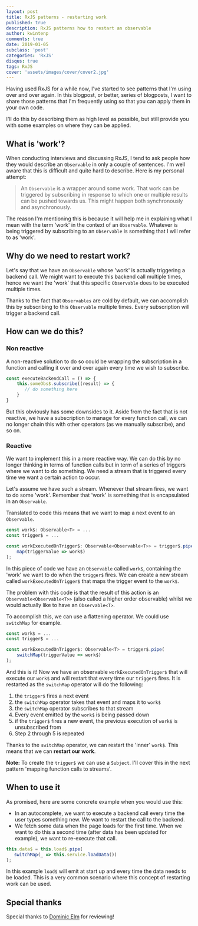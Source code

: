 ```yaml
---
layout: post
title: RxJS patterns - restarting work
published: true
description: RxJS patterns how to restart an observable
author: kwintenp
comments: true
date: 2019-01-05
subclass: 'post'
categories: 'RxJS'
disqus: true
tags: RxJS
cover: 'assets/images/cover/cover2.jpg'
---
```


Having used RxJS for a while now, I've started to see patterns that I'm using over and over again. In this blogpost, or better, series of blogposts, I want to share those patterns that I'm frequently using so that you can apply them in your own code.

I'll do this by describing them as high level as possible, but still provide you with some examples on where they can be applied.

## What is 'work'?

When conducting interviews and discussing RxJS, I tend to ask people how they would describe an `Observable` in only a couple of sentences. I'm well aware that this is difficult and quite hard to describe. Here is my personal attempt:

> An `Observable` is a wrapper around some work. That work can be triggered by subscribing in response to which one or multiple results can be pushed towards us. This might happen both synchronously and asynchronously. 

The reason I'm mentioning this is because it will help me in explaining what I mean with the term 'work' in the context of an `Observable`. Whatever is being triggered by subscribing to an `Observable` is something that I will refer to as 'work'.

## Why do we need to restart work?

Let's say that we have an `Observable` whose 'work' is actually triggering a backend call. We might want to execute this backend call multiple times, hence we want the 'work' that this specific `Observable` does to be executed multiple times.

Thanks to the fact that `Observables` are cold by default, we can accomplish this by subscribing to this `Observable` multiple times. Every subscription will trigger a backend call.

## How can we do this?

### Non reactive

A non-reactive solution to do so could be wrapping the subscription in a function and calling it over and over again every time we wish to subscribe.

```typescript
const executeBackendCall = () => {
	this.someObs$.subscribe((result) => {
	   // do something here
	}
}
```

But this obviously has some downsides to it. Aside from the fact that is not reactive, we have a subscription to manage for every function call, we can no longer chain this with other operators (as we manually subscribe), and so on.

### Reactive

We want to implement this in a more reactive way. We can do this by no longer thinking in terms of function calls but in term of a series of triggers where we want to do something. We need a stream that is triggered every time we want a certain action to occur.

Let's assume we have such a stream. Whenever that stream fires, we want to do some 'work'. Remember that 'work' is something that is encapsulated in an `Observable`.

Translated to code this means that we want to map a next event to an `Observable`.


```typescript
const work$: Observable<T> = ...
const trigger$ = ...

const workExecutedOnTrigger$: Observable<Observable<T>> = trigger$.pipe(
	map(triggerValue => work$)
);
```

In this piece of code we have an `Observable` called `work$`, containing the 'work' we want to do when the `trigger$` fires. 
We can create a new stream called `workExecutedOnTrigger$` that maps the trigger event to the `work$`.

The problem with this code is that the result of this action is an `Observable<Observable<T>>` (also called a higher order observable) whilst we would actually like to have an `Observable<T>`.

To accomplish this, we can use a flattening operator. We could use `switchMap` for example.

```typescript
const work$ = ...
const trigger$ = ...

const workExecutedOnTrigger$: Observable<T> = trigger$.pipe(
	switchMap(triggerValue => work$)
);
```

And this is it! Now we have an observable `workExecutedOnTrigger$` that will execute our `work$` and will restart that every time our `trigger$` fires. It is restarted as the `switchMap` operator will do the following:

1. the `trigger$` fires a next event
2. the `switchMap` operator takes that event and maps it to `work$`
3. the `switchMap` operator subscribes to that stream
4. Every event emitted by the `work$` is being passed down
5. if the `trigger$` fires a new event, the previous execution of `work$` is unsubscribed from
6. Step 2 through 5 is repeated

Thanks to the `switchMap` operator, we can restart the 'inner' `work$`. This means that we can **restart our work**. 

**Note:** To create the `trigger$` we can use a `Subject`. I'll cover this in the next pattern 'mapping function calls to streams'.

## When to use it

As promised, here are some concrete example when you would use this:

- In an autocomplete, we want to execute a backend call every time the user types something new. We want to restart the call to the backend.
- We fetch some data when the page loads for the first time. When we want to do this a second time (after data has been updated for example), we want to re-execute that call.

```typescript
this.data$ = this.load$.pipe(
   switchMap(_ => this.service.loadData())
);
```
In this example `load$` will emit at start up and every time the data needs to be loaded. This is a very common scenario where this concept of restarting work can be used.

 ## Special thanks
 
 Special thanks to <a href="https://twitter.com/elmd_" target="blank">Dominic Elm</a> for reviewing!

















